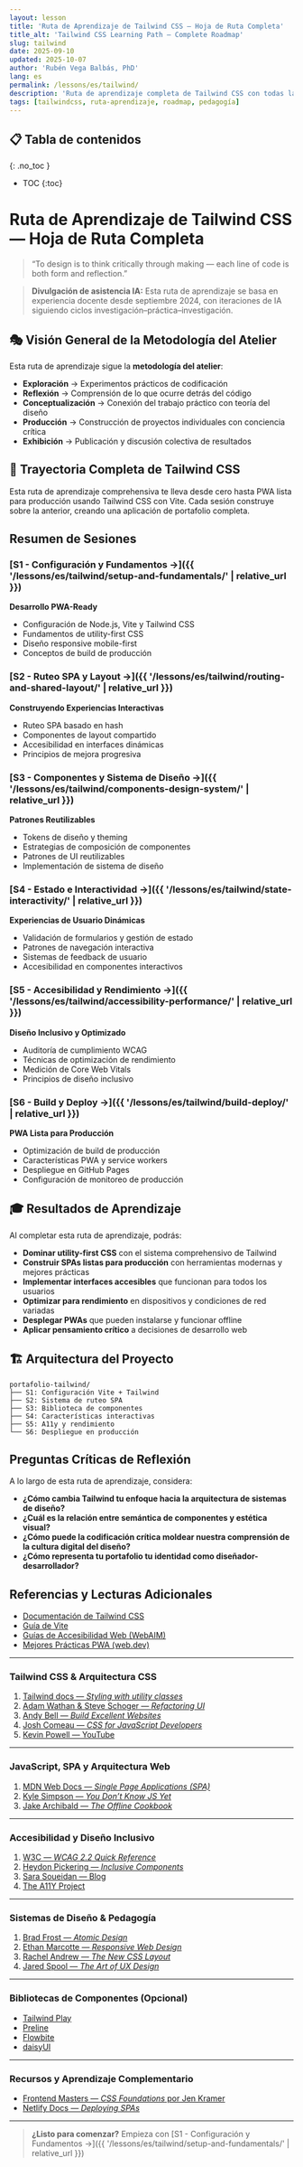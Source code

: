 ```yaml
---
layout: lesson
title: 'Ruta de Aprendizaje de Tailwind CSS — Hoja de Ruta Completa'
title_alt: 'Tailwind CSS Learning Path — Complete Roadmap'
slug: tailwind
date: 2025-09-10
updated: 2025-10-07
author: 'Rubén Vega Balbás, PhD'
lang: es
permalink: /lessons/es/tailwind/
description: 'Ruta de aprendizaje completa de Tailwind CSS con todas las sesiones, desde configuración hasta despliegue en producción, siguiendo metodología del atelier.'
tags: [tailwindcss, ruta-aprendizaje, roadmap, pedagogía]
---
```


<!-- prettier-ignore-start -->

## 📋 Tabla de contenidos
{: .no_toc }
- TOC
{:toc}

<!-- prettier-ignore-end -->

# Ruta de Aprendizaje de Tailwind CSS — Hoja de Ruta Completa

> “To design is to think critically through making — each line of code is both form and reflection.”

> **Divulgación de asistencia IA:** Esta ruta de aprendizaje se basa en experiencia docente desde septiembre 2024, con iteraciones de IA siguiendo ciclos investigación–práctica–investigación.

## 🎭 Visión General de la Metodología del Atelier

Esta ruta de aprendizaje sigue la **metodología del atelier**:

- **Exploración** → Experimentos prácticos de codificación
- **Reflexión** → Comprensión de lo que ocurre detrás del código
- **Conceptualización** → Conexión del trabajo práctico con teoría del diseño
- **Producción** → Construcción de proyectos individuales con conciencia crítica
- **Exhibición** → Publicación y discusión colectiva de resultados

## 🚀 Trayectoria Completa de Tailwind CSS

Esta ruta de aprendizaje comprehensiva te lleva desde cero hasta PWA lista para producción usando Tailwind CSS con Vite. Cada sesión construye sobre la anterior, creando una aplicación de portafolio completa.

## Resumen de Sesiones

### [S1 - Configuración y Fundamentos →]({{ '/lessons/es/tailwind/setup-and-fundamentals/' | relative_url }})

**Desarrollo PWA-Ready**

- Configuración de Node.js, Vite y Tailwind CSS
- Fundamentos de utility-first CSS
- Diseño responsive mobile-first
- Conceptos de build de producción

### [S2 - Ruteo SPA y Layout →]({{ '/lessons/es/tailwind/routing-and-shared-layout/' | relative_url }})

**Construyendo Experiencias Interactivas**

- Ruteo SPA basado en hash
- Componentes de layout compartido
- Accesibilidad en interfaces dinámicas
- Principios de mejora progresiva

### [S3 - Componentes y Sistema de Diseño →]({{ '/lessons/es/tailwind/components-design-system/' | relative_url }})

**Patrones Reutilizables**

- Tokens de diseño y theming
- Estrategias de composición de componentes
- Patrones de UI reutilizables
- Implementación de sistema de diseño

### [S4 - Estado e Interactividad →]({{ '/lessons/es/tailwind/state-interactivity/' | relative_url }})

**Experiencias de Usuario Dinámicas**

- Validación de formularios y gestión de estado
- Patrones de navegación interactiva
- Sistemas de feedback de usuario
- Accesibilidad en componentes interactivos

### [S5 - Accesibilidad y Rendimiento →]({{ '/lessons/es/tailwind/accessibility-performance/' | relative_url }})

**Diseño Inclusivo y Optimizado**

- Auditoría de cumplimiento WCAG
- Técnicas de optimización de rendimiento
- Medición de Core Web Vitals
- Principios de diseño inclusivo

### [S6 - Build y Deploy →]({{ '/lessons/es/tailwind/build-deploy/' | relative_url }})

**PWA Lista para Producción**

- Optimización de build de producción
- Características PWA y service workers
- Despliegue en GitHub Pages
- Configuración de monitoreo de producción

## 🎓 Resultados de Aprendizaje

Al completar esta ruta de aprendizaje, podrás:

- **Dominar utility-first CSS** con el sistema comprehensivo de Tailwind
- **Construir SPAs listas para producción** con herramientas modernas y mejores prácticas
- **Implementar interfaces accesibles** que funcionan para todos los usuarios
- **Optimizar para rendimiento** en dispositivos y condiciones de red variadas
- **Desplegar PWAs** que pueden instalarse y funcionar offline
- **Aplicar pensamiento crítico** a decisiones de desarrollo web

## 🏗️ Arquitectura del Proyecto

```
portafolio-tailwind/
├── S1: Configuración Vite + Tailwind
├── S2: Sistema de ruteo SPA
├── S3: Biblioteca de componentes
├── S4: Características interactivas
├── S5: A11y y rendimiento
└── S6: Despliegue en producción
```

## Preguntas Críticas de Reflexión

A lo largo de esta ruta de aprendizaje, considera:

- **¿Cómo cambia Tailwind tu enfoque hacia la arquitectura de sistemas de diseño?**
- **¿Cuál es la relación entre semántica de componentes y estética visual?**
- **¿Cómo puede la codificación crítica moldear nuestra comprensión de la cultura digital del diseño?**
- **¿Cómo representa tu portafolio tu identidad como diseñador-desarrollador?**

## Referencias y Lecturas Adicionales

- [Documentación de Tailwind CSS](https://tailwindcss.com/docs)
- [Guía de Vite](https://vite.dev/guide/)
- [Guías de Accesibilidad Web (WebAIM)](https://webaim.org/)
- [Mejores Prácticas PWA (web.dev)](https://web.dev/pwa/)

---

### Tailwind CSS & Arquitectura CSS

1. [Tailwind docs — _Styling with utility classes_](https://tailwindcss.com/docs/styling-with-utility-classes)
2. [Adam Wathan & Steve Schoger — _Refactoring UI_](https://refactoringui.com)
3. [Andy Bell — _Build Excellent Websites_](https://buildexcellentwebsit.es)
4. [Josh Comeau — _CSS for JavaScript Developers_](https://css-for-js.dev)
5. [Kevin Powell — YouTube](https://www.youtube.com/@KevinPowell)

---

### JavaScript, SPA y Arquitectura Web

1. [MDN Web Docs — _Single Page Applications (SPA)_](https://developer.mozilla.org/en-US/docs/Glossary/SPA)
2. [Kyle Simpson — _You Don’t Know JS Yet_](https://github.com/getify/You-Dont-Know-JS)
3. [Jake Archibald — _The Offline Cookbook_](https://developers.google.com/web/fundamentals/instant-and-offline/offline-cookbook)

---

### Accesibilidad y Diseño Inclusivo

1. [W3C — _WCAG 2.2 Quick Reference_](https://www.w3.org/WAI/WCAG22/quickref/)
2. [Heydon Pickering — _Inclusive Components_](https://inclusive-components.design)
3. [Sara Soueidan — Blog](https://www.sarasoueidan.com/blog/)
4. [The A11Y Project](https://www.a11yproject.com)

---

### Sistemas de Diseño & Pedagogía

1. [Brad Frost — _Atomic Design_](https://atomicdesign.bradfrost.com)
2. [Ethan Marcotte — _Responsive Web Design_](https://abookapart.com/products/responsive-web-design)
3. [Rachel Andrew — _The New CSS Layout_](https://abookapart.com/products/the-new-css-layout)
4. [Jared Spool — _The Art of UX Design_](https://uxdesign.cc/@jmspool)

---

### Bibliotecas de Componentes (Opcional)

- [Tailwind Play](https://play.tailwindcss.com)
- [Preline](https://preline.co)
- [Flowbite](https://flowbite.com)
- [daisyUI](https://daisyui.com)

---

### Recursos y Aprendizaje Complementario

- [Frontend Masters — _CSS Foundations_ por Jen Kramer](https://frontendmasters.com/courses/css-foundations/)
- [Netlify Docs — _Deploying SPAs_](https://docs.netlify.com/routing/redirects/redirect-options/#spa-support)

---

> **¿Listo para comenzar?** Empieza con [S1 - Configuración y Fundamentos →]({{ '/lessons/es/tailwind/setup-and-fundamentals/' | relative_url }})